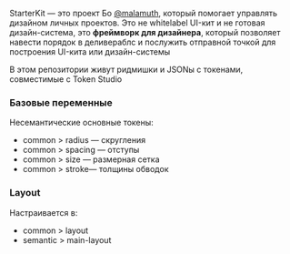 StarterKit — это проект Бо [@malamuth](https://t.me/malamuth), который помогает управлять дизайном личных проектов. Это не whitelabel UI-кит и не готовая дизайн-система, это **фреймворк для дизайнера**, который позволяет навести порядок в деливераблс и послужить отправной точкой для построения UI-кита или дизайн-системы

В этом репозитории живут ридмишки и JSONы с токенами, совместимые с Token Studio

### Базовые переменные
Несемантические основные токены:
- common > radius — скругления
- common > spacing — отступы
- common > size — размерная сетка
- common > stroke— толщины обводок

### Layout
Настраивается в:
- common > layout
- semantic > main-layout